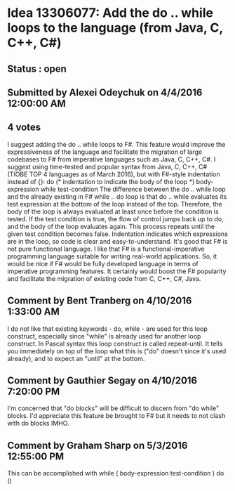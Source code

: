 # Idea 13306077: Add the do .. while loops to the language (from Java, C, C++, C#) #

## Status : open

## Submitted by Alexei Odeychuk on 4/4/2016 12:00:00 AM

## 4 votes

I suggest adding the do .. while loops to F#. This feature would improve the expressiveness of the language and facilitate the migration of large codebases to F# from imperative languages such as Java, C, C++, C#.
I suggest using time-tested and popular syntax from Java, C, C++, C# (TIOBE TOP 4 languages as of March 2016), but with F#-style indentation instead of {}:
do
(* indentation to indicate the body of the loop *) body-expression
while test-condition
The difference between the do .. while loop and the already existing in F# while .. do loop is that do .. while evaluates its test expression at the bottom of the loop instead of the top. Therefore, the body of the loop is always evaluated at least once before the condition is tested. If the test condition is true, the flow of control jumps back up to do, and the body of the loop evaluates again. This process repeats until the given test condition becomes false. Indentation indicates which expressions are in the loop, so code is clear and easy-to-understand.
It's good that F# is not pure functional language. I like that F# is a functional-imperative programming language suitable for writing real-world applications. So, it would be nice if F# would be fully developed language in terms of imperative programming features. It certainly would boost the F# popularity and facilitate the migration of existing code from C, C++, C#, Java.


## Comment by Bent Tranberg on 4/10/2016 1:33:00 AM

I do not like that existing keywords - do, while - are used for this loop construct, especially since "while" is already used for another loop construct. In Pascal syntax this loop construct is called repeat-until. It tells you immediately on top of the loop what this is ("do" doesn't since it's used already), and to expect an "until" at the bottom.

## Comment by Gauthier Segay on 4/10/2016 7:20:00 PM

I'm concerned that "do blocks" will be difficult to discern from "do while" blocks.
I'd appreciate this feature be brought to F# but it needs to not clash with do blocks IMHO.

## Comment by Graham Sharp on 5/3/2016 12:55:00 PM

This can be accomplished with
while (
body-expression
test-condition
) do ()
